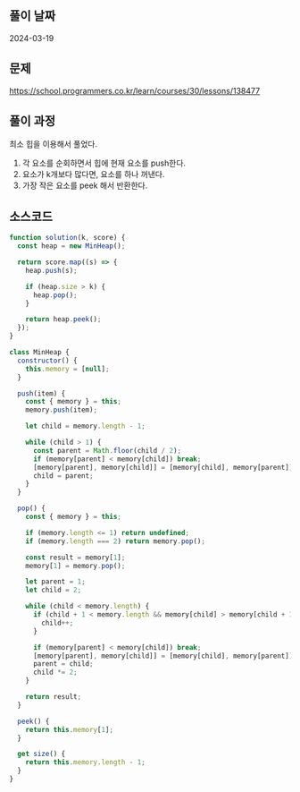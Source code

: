 ## 풀이 날짜

2024-03-19

## 문제

https://school.programmers.co.kr/learn/courses/30/lessons/138477

## 풀이 과정

최소 힙을 이용해서 풀었다.

1. 각 요소를 순회하면서 힙에 현재 요소를 push한다.
2. 요소가 k개보다 많다면, 요소를 하나 꺼낸다.
3. 가장 작은 요소를 peek 해서 반환한다.

## 소스코드

```js
function solution(k, score) {
  const heap = new MinHeap();

  return score.map((s) => {
    heap.push(s);

    if (heap.size > k) {
      heap.pop();
    }

    return heap.peek();
  });
}

class MinHeap {
  constructor() {
    this.memory = [null];
  }

  push(item) {
    const { memory } = this;
    memory.push(item);

    let child = memory.length - 1;

    while (child > 1) {
      const parent = Math.floor(child / 2);
      if (memory[parent] < memory[child]) break;
      [memory[parent], memory[child]] = [memory[child], memory[parent]];
      child = parent;
    }
  }

  pop() {
    const { memory } = this;

    if (memory.length <= 1) return undefined;
    if (memory.length === 2) return memory.pop();

    const result = memory[1];
    memory[1] = memory.pop();

    let parent = 1;
    let child = 2;

    while (child < memory.length) {
      if (child + 1 < memory.length && memory[child] > memory[child + 1]) {
        child++;
      }

      if (memory[parent] < memory[child]) break;
      [memory[parent], memory[child]] = [memory[child], memory[parent]];
      parent = child;
      child *= 2;
    }

    return result;
  }

  peek() {
    return this.memory[1];
  }

  get size() {
    return this.memory.length - 1;
  }
}
```

